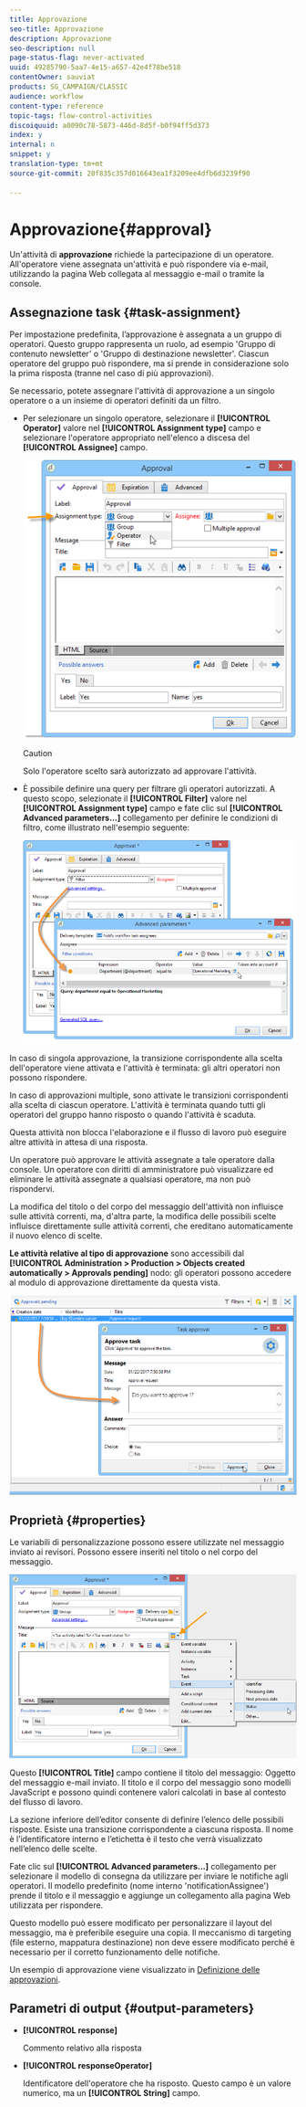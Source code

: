 ```yaml
---
title: Approvazione
seo-title: Approvazione
description: Approvazione
seo-description: null
page-status-flag: never-activated
uuid: 49285790-5aa7-4e15-a657-42e4f78be518
contentOwner: sauviat
products: SG_CAMPAIGN/CLASSIC
audience: workflow
content-type: reference
topic-tags: flow-control-activities
discoiquuid: a0090c78-5873-446d-8d5f-b0f94ff5d373
index: y
internal: n
snippet: y
translation-type: tm+mt
source-git-commit: 20f835c357d016643ea1f3209ee4dfb6d3239f90

---
```



# Approvazione{#approval}

Un&#39;attività di **approvazione** richiede la partecipazione di un operatore. All&#39;operatore viene assegnata un&#39;attività e può rispondere via e-mail, utilizzando la pagina Web collegata al messaggio e-mail o tramite la console.

## Assegnazione task {#task-assignment}

Per impostazione predefinita, l’approvazione è assegnata a un gruppo di operatori. Questo gruppo rappresenta un ruolo, ad esempio &#39;Gruppo di contenuto newsletter&#39; o &#39;Gruppo di destinazione newsletter&#39;. Ciascun operatore del gruppo può rispondere, ma si prende in considerazione solo la prima risposta (tranne nel caso di più approvazioni).

Se necessario, potete assegnare l&#39;attività di approvazione a un singolo operatore o a un insieme di operatori definiti da un filtro.

* Per selezionare un singolo operatore, selezionare il **[!UICONTROL Operator]** valore nel **[!UICONTROL Assignment type]** campo e selezionare l&#39;operatore appropriato nell&#39;elenco a discesa del **[!UICONTROL Assignee]** campo.

   ![](assets/s_advuser_validation_box_assign.png)

   >[!CAUTION]
   >
   >Solo l&#39;operatore scelto sarà autorizzato ad approvare l&#39;attività.

* È possibile definire una query per filtrare gli operatori autorizzati. A questo scopo, selezionate il **[!UICONTROL Filter]** valore nel **[!UICONTROL Assignment type]** campo e fate clic sul **[!UICONTROL Advanced parameters...]** collegamento per definire le condizioni di filtro, come illustrato nell&#39;esempio seguente:

   ![](assets/s_advuser_validation_box_filter.png)

In caso di singola approvazione, la transizione corrispondente alla scelta dell&#39;operatore viene attivata e l&#39;attività è terminata: gli altri operatori non possono rispondere.

In caso di approvazioni multiple, sono attivate le transizioni corrispondenti alla scelta di ciascun operatore. L&#39;attività è terminata quando tutti gli operatori del gruppo hanno risposto o quando l&#39;attività è scaduta.

Questa attività non blocca l&#39;elaborazione e il flusso di lavoro può eseguire altre attività in attesa di una risposta.

Un operatore può approvare le attività assegnate a tale operatore dalla console. Un operatore con diritti di amministratore può visualizzare ed eliminare le attività assegnate a qualsiasi operatore, ma non può rispondervi.

La modifica del titolo o del corpo del messaggio dell&#39;attività non influisce sulle attività correnti, ma, d&#39;altra parte, la modifica delle possibili scelte influisce direttamente sulle attività correnti, che ereditano automaticamente il nuovo elenco di scelte.

**Le attività relative al tipo di approvazione** sono accessibili dal **[!UICONTROL Administration > Production > Objects created automatically > Approvals pending]** nodo: gli operatori possono accedere al modulo di approvazione direttamente da questa vista.

![](assets/s_advuser_validation_from_console.png)

## Proprietà {#properties}

Le variabili di personalizzazione possono essere utilizzate nel messaggio inviato ai revisori. Possono essere inseriti nel titolo o nel corpo del messaggio.

![](assets/edit_validation.png)

Questo **[!UICONTROL Title]** campo contiene il titolo del messaggio: Oggetto del messaggio e-mail inviato. Il titolo e il corpo del messaggio sono modelli JavaScript e possono quindi contenere valori calcolati in base al contesto del flusso di lavoro.

La sezione inferiore dell’editor consente di definire l’elenco delle possibili risposte. Esiste una transizione corrispondente a ciascuna risposta. Il nome è l’identificatore interno e l’etichetta è il testo che verrà visualizzato nell’elenco delle scelte.

Fate clic sul **[!UICONTROL Advanced parameters...]** collegamento per selezionare il modello di consegna da utilizzare per inviare le notifiche agli operatori. Il modello predefinito (nome interno &#39;notificationAssignee&#39;) prende il titolo e il messaggio e aggiunge un collegamento alla pagina Web utilizzata per rispondere.

Questo modello può essere modificato per personalizzare il layout del messaggio, ma è preferibile eseguire una copia. Il meccanismo di targeting (file esterno, mappatura destinazione) non deve essere modificato perché è necessario per il corretto funzionamento delle notifiche.

Un esempio di approvazione viene visualizzato in [Definizione delle approvazioni](../../workflow/using/executing-a-workflow.md#defining-approvals).

## Parametri di output {#output-parameters}

* **[!UICONTROL response]**

   Commento relativo alla risposta

* **[!UICONTROL responseOperator]**

   Identificatore dell&#39;operatore che ha risposto. Questo campo è un valore numerico, ma un **[!UICONTROL String]** campo.

